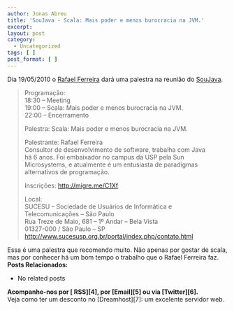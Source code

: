 ```yaml
---
author: Jonas Abreu
title: 'SouJava - Scala: Mais poder e menos burocracia na JVM.'
excerpt:
layout: post
category:
  - Uncategorized
tags: [ ]
post_format: [ ]
---
```

Dia 19/05/2010 o [Rafael Ferreira][1] dará uma palestra na reunião do [SouJava][2]. 

> Programação:  
> 18:30 – Meeting  
> 19:00 – Scala: Mais poder e menos burocracia na JVM.  
> 22:00 – Encerramento
> 
> Palestra: Scala: Mais poder e menos burocracia na JVM.
> 
> Palestrante: Rafael Ferreira  
> Consultor de desenvolvimento de software, trabalha com Java  
> há 6 anos. Foi embaixador no campus da USP pela Sun  
> Microsystems, e atualmente é um entusiasta de paradigmas  
> alternativos de programação.
> 
> Inscrições: <http://migre.me/C1Xf>
> 
> Local:  
> SUCESU – Sociedade de Usuários de Informática e Telecomunicações – São Paulo  
> Rua Treze de Maio, 681 – 1º Andar – Bela Vista  
> 01327-000 / São Paulo – SP  
> <http://www.sucesusp.org.br/portal/index.php/contato.html> 

Essa é uma palestra que recomendo muito. Não apenas por gostar de scala, mas por conhecer há um bom tempo o trabalho que o Rafael Ferreira faz. 
**Posts Relacionados:** 
*   No related posts









**Acompanhe-nos por [ RSS][4], por [Email][5] ou via [Twitter][6].**  
Veja como ter um desconto no [Dreamhost][7]: um excelente servidor web.

 [1]: http://blog.rafaelferreira.net/
 [2]: http://www.soujava.org.br
 [3]: https://twitter.com/share




